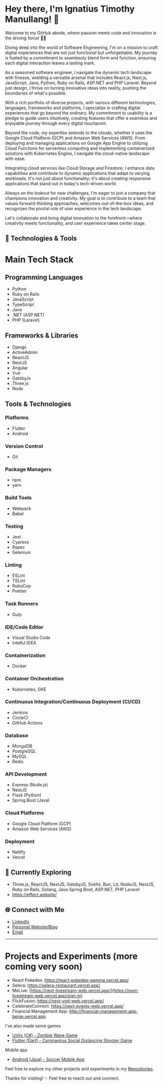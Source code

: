 # Hey there, I'm Ignatius Timothy Manullang! 👋

Welcome to my GitHub abode, where passion meets code and innovation is the driving force! 👨‍💻

Diving deep into the world of Software Engineering, I'm on a mission to craft digital experiences that are not just functional but unforgettable. My journey is fueled by a commitment to seamlessly blend form and function, ensuring each digital interaction leaves a lasting mark.

As a seasoned software engineer, I navigate the dynamic tech landscape with finesse, wielding a versatile arsenal that includes React.js, Next.js, JavaScript, Java, Python, Ruby on Rails, ASP.NET and PHP Laravel. Beyond just design, I thrive on turning innovative ideas into reality, pushing the boundaries of what's possible.

With a rich portfolio of diverse projects, with various different technologies, languages, frameworks and platforms, I specialize in crafting digital experiences that go beyond the ordinary. My commitment to usability is a pledge to guide users intuitively, creating features that offer a seamless and enjoyable journey through every digital touchpoint.

Beyond the code, my expertise extends to the clouds, whether it uses the Google Cloud Platform (GCP) and Amazon Web Services (AWS). From deploying and managing applications on Google App Engine to utilizing Cloud Functions for serverless computing and implementing containerized solutions with Kubernetes Engine, I navigate the cloud-native landscape with ease.

Integrating cloud services like Cloud Storage and Firestore, I enhance data capabilities and contribute to dynamic applications that adapt to varying workloads. It's not just about functionality; it's about creating responsive applications that stand out in today's tech-driven world.

Always on the lookout for new challenges, I'm eager to join a company that champions innovation and creativity. My goal is to contribute to a team that values forward-thinking approaches, welcomes out-of-the-box ideas, and recognizes the pivotal role of user experience in the tech landscape.

Let's collaborate and bring digital innovation to the forefront—where creativity meets functionality, and user experience takes center stage.

## 🔧 Technologies & Tools

# Main Tech Stack

## Programming Languages

- Python
- Ruby on Rails
- JavaScript
- TypeScript
- Java
- .NET (ASP.NET)
- PHP (Laravel)

## Frameworks & Libraries

- Django
- ActiveAdmin
- ReactJS
- NextJS
- Angular
- Vue
- GatsbyJs
- Three.js
- Node

## Tools & Technologies

### Platforms

- Flutter
- Android

### Version Control

- Git

### Package Managers

- npm
- yarn

### Build Tools

- Webpack
- Babel

### Testing

- Jest
- Cypress
- Rspec
- Selenium

### Linting

- ESLint
- TSLint
- RuboCop
- Prettier

### Task Runners

- Gulp

### IDE/Code Editor

- Visual Studio Code
- IntelliJ IDEA

### Containerization

- Docker

### Container Orchestration

- Kubernetes, GKE

### Continuous Integration/Continuous Deployment (CI/CD)

- Jenkins
- CircleCI
- GitHub Actions

### Database

- MongoDB
- PostgreSQL
- MySQL
- Redis

### API Development

- Express (Node.js)
- NestJS
- Flask (Python)
- Spring Boot (Java)

### Cloud Platforms

- Google Cloud Platform (GCP)
- Amazon Web Services (AWS)

### Deployment

- Netlify
- Vercel

## 🌱 Currently Exploring

- Three.js, ReactJS, NextJS, GatsbyJS, Svelte, Bun, Lit, NodeJS, NestJS, Ruby on Rails, Golang, Java Spring Boot, ASP.NET, PHP Laravel
- https://effect.website/

## 🌐 Connect with Me

- [LinkedIn](https://www.linkedin.com/in/ignatius-timothy-manullang-8b714a171/)
- [Personal Website/Blog](https://personal-website-itm.vercel.app)
- [Email](mailto:ignatiustimothymanullang@gmail.com)

---

# Projects and Experiments (more coming very soon)

- React Pokedex: https://react-pokedex-gamma.vercel.app/
- Selera: https://selera-restaurant.vercel.app/
- MeLive: [https://next-livestream-web.vercel.app/](https://next-livestream-web.vercel.app/sign-in)
- FlickFusion: https://next-vod-web.vercel.app/
- CelebrateConnect: https://next-events-web.vercel.app/
- Financial Management App: http://financial-management-app-beige.vercel.app

I've also made some games

- [Unity (C#) - Zombie Wave Game](https://github.com/pyroblazer/IF3210-2020-Unity-13517044)
- [Flutter (Dart) - Coronavirus Social Distancing Shooter Game](https://github.com/pyroblazer/Flutter-2D-game)

Mobile app

- [Android (Java) - Soccer Mobile App](https://github.com/pyroblazer/SoccerApp)

Feel free to explore my other projects and experiments in my [Repositories](https://github.com/pyroblazer?tab=repositories).

Thanks for visiting! ✨ Feel free to reach out and connect.
